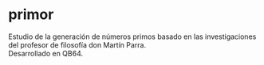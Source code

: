 # primor
Estudio de la generación de números primos basado en las investigaciones del profesor de filosofía don Martín Parra.<br>
Desarrollado en QB64.
